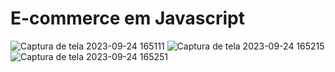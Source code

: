 # E-commerce em Javascript
![Captura de tela 2023-09-24 165111](https://github.com/GustavoNery88/E-commerce-js/assets/88352887/7168016e-bd7c-4239-8f1f-7fa740b413fb)
![Captura de tela 2023-09-24 165215](https://github.com/GustavoNery88/E-commerce-js/assets/88352887/87414d03-5095-4b55-a1dc-fbb381a129f2)
![Captura de tela 2023-09-24 165251](https://github.com/GustavoNery88/E-commerce-js/assets/88352887/4246faee-b607-4140-ae75-801c49f6cfc1)
